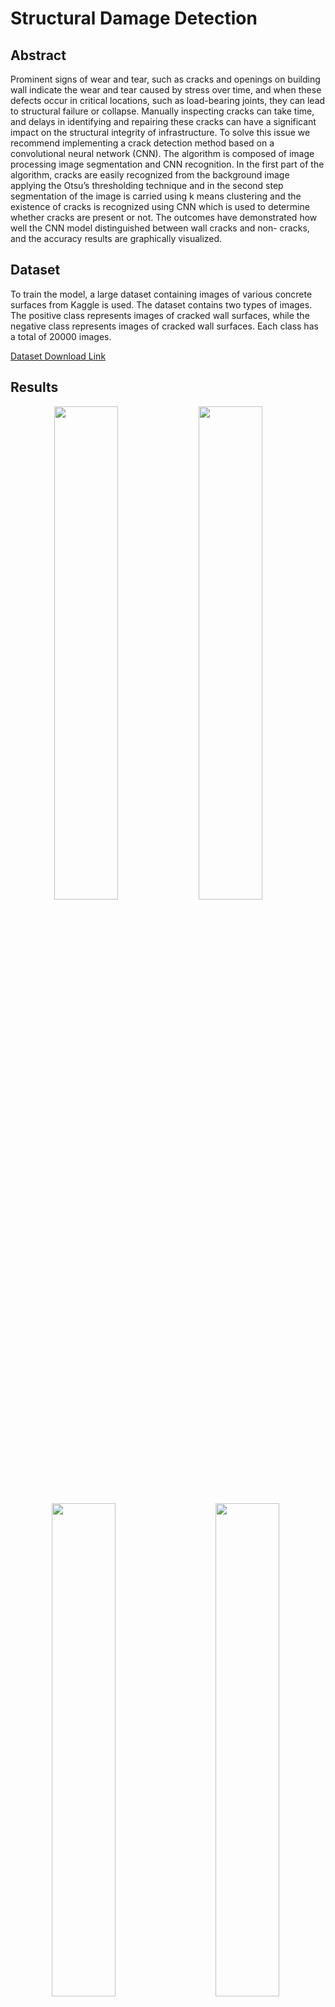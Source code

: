 
# Structural Damage Detection

## Abstract
Prominent signs of wear and tear, such as cracks and openings on building wall indicate the wear and tear caused by stress over time, and when these defects occur in critical locations, such as load-bearing joints, they can lead to structural failure or collapse. Manually inspecting cracks can take time, and delays in identifying and repairing these cracks can have a significant impact on the structural integrity of infrastructure. To solve this issue we recommend implementing a crack detection method based on a convolutional neural network (CNN). The algorithm is composed of image processing image segmentation and CNN recognition. In the first part of the algorithm, cracks are easily recognized from the background image applying the Otsu’s thresholding technique and in the second step segmentation of the image is carried using k means clustering and the existence of cracks is recognized using CNN which is used to determine whether cracks are present or not. The outcomes have demonstrated how well the CNN model distinguished between wall cracks and non- cracks, and the accuracy results are graphically visualized.

## Dataset 
To train the model, a large dataset containing images of various concrete surfaces from Kaggle is used. The dataset contains two types of images. The positive class represents images of cracked wall surfaces, while the negative class represents images of cracked wall surfaces. Each class has a total of 20000 images.

[Dataset Download Link](https://www.kaggle.com/datasets/arunrk7/surface-crack-detection)
## Results
<p align="center">
  <img alt="" src="https://github.com/SuhaanTonse/Structural_Damage_Detection/assets/83179192/7a6a5d7d-543f-4d75-828a-831d4f81ef83" width="45%">
  <img alt="" src="https://github.com/SuhaanTonse/Structural_Damage_Detection/assets/83179192/c3cd3769-ba6e-41fb-8f04-ba2d0d1daf76" width="45%">
  &nbsp; &nbsp; &nbsp; &nbsp;
  <img alt="" src="https://github.com/SuhaanTonse/Structural_Damage_Detection/assets/83179192/643193f9-5118-43ac-8815-0ddafa3f2441" width="45%">
  &nbsp; &nbsp; &nbsp; &nbsp; 
  <img alt="" src="https://github.com/SuhaanTonse/Structural_Damage_Detection/assets/83179192/9503163d-eff4-47a5-92d5-023b1c215fa1" width="45%">
  &nbsp; &nbsp; &nbsp; &nbsp; 

</p>



